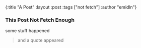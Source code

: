 {:title "A Post"
 :layout :post
 :tags  ["not fetch"]
 :author "emidln"}

### This Post Not Fetch Enough

some stuff happened

>and a quote appeared
